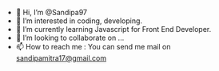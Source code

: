 - 👋 Hi, I’m @Sandipa97
- 👀 I’m interested in coding, developing. 
- 🌱 I’m currently learning Javascript for Front End Developer. 
- 💞️ I’m looking to collaborate on ...
- 📫 How to reach me : You can send me mail on sandipamitra17@gmail.com

<!---
Sandipa97/Sandipa97 is a ✨ special ✨ repository because its `README.md` (this file) appears on your GitHub profile.
You can click the Preview link to take a look at your changes.
--->

